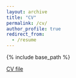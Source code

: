 ```yaml
---
layout: archive
title: "CV"
permalink: /cv/
author_profile: true
redirect_from:
  - /resume
---
```


{% include base_path %}

[CV file](http://academicpages.github.io/files/cv_2020.pdf)
